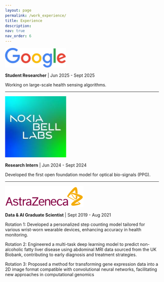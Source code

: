 ```yaml
---
layout: page
permalink: /work_experience/
title: Experience
description:
nav: true
nav_order: 6
---
```

![My Photo](../assets/img/google.jpg)

**Student Researcher** \| Jun 2025 - Sept 2025

Working on large-scale health sensing algorithms.

---

![My Photo](../assets/img/nokia_bell_labs_logo.jpeg) 

**Research Intern** \| Jun 2024 - Sept 2024

Developed the first open foundation model for optical bio-signals (PPG).

---

![My Photo](../assets/img/astrazeneca.png)

**Data & AI Graduate Scientist** \| Sept 2019 - Aug 2021 

Rotation 1: Developed a personalized step counting model tailored for various wrist-worn wearable devices, enhancing accuracy in health monitoring.

Rotation 2: Engineered a multi-task deep learning model to predict non-alcoholic fatty liver disease using abdominal MRI data sourced from the UK Biobank, contributing to early diagnosis and treatment strategies.

Rotation 3: Proposed a method for transforming gene expression data into a 2D image format compatible with convolutional neural networks, facilitating new approaches in computational genomics